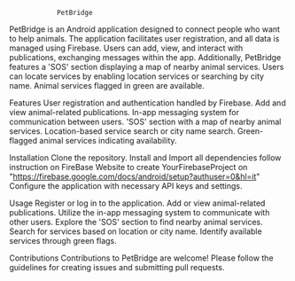                 PetBridge
PetBridge is an Android application designed to connect people who want to help animals. The application facilitates user registration, and all data is managed using Firebase. Users can add, view, and interact with publications, exchanging messages within the app. Additionally, PetBridge features a 'SOS' section displaying a map of nearby animal services. Users can locate services by enabling location services or searching by city name. Animal services flagged in green are available.

Features
        User registration and authentication handled by Firebase.
        Add and view animal-related publications.
        In-app messaging system for communication between users.
        'SOS' section with a map of nearby animal services.
        Location-based service search or city name search.
        Green-flagged animal services indicating availability.
        
Installation
        Clone the repository.
        Install and Import all  dependencies 
        follow instruction on FireBase Website to create YourFirebaseProject on "https://firebase.google.com/docs/android/setup?authuser=0&hl=it"
        Configure the application with necessary API keys and settings.

Usage
        Register or log in to the application.
        Add or view animal-related publications.
        Utilize the in-app messaging system to communicate with other users.
        Explore the 'SOS' section to find nearby animal services.
        Search for services based on location or city name.
        Identify available services through green flags.
        
Contributions
        Contributions to PetBridge are welcome! Please follow the guidelines for creating issues and submitting pull requests.
